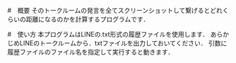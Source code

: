#　概要
そのトークルームの発言を全てスクリーンショットして繋げるとどれくらいの距離になるのかを計算するプログラムです．

#　使い方
本プログラムはLINEの.txt形式の履歴ファイルを使用します．
あらかじめLINEのトークルームから．txtファイルを出力しておいてください．
引数に履歴ファイルのファイル名を指定して実行すると動きます．
